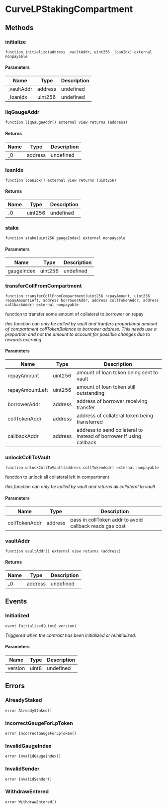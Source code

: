 # CurveLPStakingCompartment









## Methods

### initialize

```solidity
function initialize(address _vaultAddr, uint256 _loanIdx) external nonpayable
```





#### Parameters

| Name | Type | Description |
|---|---|---|
| _vaultAddr | address | undefined |
| _loanIdx | uint256 | undefined |

### liqGaugeAddr

```solidity
function liqGaugeAddr() external view returns (address)
```






#### Returns

| Name | Type | Description |
|---|---|---|
| _0 | address | undefined |

### loanIdx

```solidity
function loanIdx() external view returns (uint256)
```






#### Returns

| Name | Type | Description |
|---|---|---|
| _0 | uint256 | undefined |

### stake

```solidity
function stake(uint256 gaugeIndex) external nonpayable
```





#### Parameters

| Name | Type | Description |
|---|---|---|
| gaugeIndex | uint256 | undefined |

### transferCollFromCompartment

```solidity
function transferCollFromCompartment(uint256 repayAmount, uint256 repayAmountLeft, address borrowerAddr, address collTokenAddr, address callbackAddr) external nonpayable
```

function to transfer some amount of collateral to borrower on repay

*this function can only be called by vault and tranfers proportional amount of compartment collTokenBalance to borrower address. This needs use a proportion and not the amount to account for possible changes due to rewards accruing*

#### Parameters

| Name | Type | Description |
|---|---|---|
| repayAmount | uint256 | amount of loan token being sent to vault |
| repayAmountLeft | uint256 | amount of loan token still outstanding |
| borrowerAddr | address | address of borrower receiving transfer |
| collTokenAddr | address | address of collateral token being transferred |
| callbackAddr | address | address to send collateral to instead of borrower if using callback |

### unlockCollToVault

```solidity
function unlockCollToVault(address collTokenAddr) external nonpayable
```

function to unlock all collateral left in compartment

*this function can only be called by vault and returns all collateral to vault*

#### Parameters

| Name | Type | Description |
|---|---|---|
| collTokenAddr | address | pass in collToken addr to avoid callback reads gas cost |

### vaultAddr

```solidity
function vaultAddr() external view returns (address)
```






#### Returns

| Name | Type | Description |
|---|---|---|
| _0 | address | undefined |



## Events

### Initialized

```solidity
event Initialized(uint8 version)
```



*Triggered when the contract has been initialized or reinitialized.*

#### Parameters

| Name | Type | Description |
|---|---|---|
| version  | uint8 | undefined |



## Errors

### AlreadyStaked

```solidity
error AlreadyStaked()
```






### IncorrectGaugeForLpToken

```solidity
error IncorrectGaugeForLpToken()
```






### InvalidGaugeIndex

```solidity
error InvalidGaugeIndex()
```






### InvalidSender

```solidity
error InvalidSender()
```






### WithdrawEntered

```solidity
error WithdrawEntered()
```







